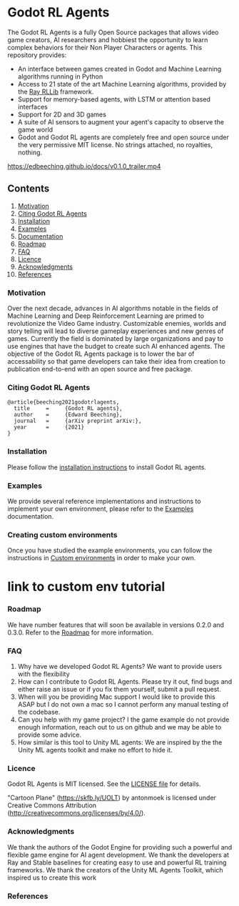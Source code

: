 
# Godot RL Agents
The Godot RL Agents is a fully Open Source packages that allows video game creators, AI researchers and hobbiest the opportunity to learn complex behaviors for their Non Player Characters or agents. 
This repository provides:
* An interface between games created in Godot and Machine Learning algorithms running in Python
* Access to 21 state of the art Machine Learning algorithms, provided by the [Ray RLLib](https://docs.ray.io/en/latest/rllib-algorithms.html) framework.
* Support for memory-based agents, with LSTM or attention based interfaces
* Support for 2D and 3D games
* A suite of AI sensors to augment your agent's capacity to observe the game world
* Godot and Godot RL agents are completely free and open source under the very permissive MIT license. No strings attached, no royalties, nothing. 

https://edbeeching.github.io/docs/v0.1.0_trailer.mp4

## Contents
<!-- no toc -->
1. [Motivation](#motivation)
2. [Citing Godot RL Agents](#citing-godot-rl-agents)
3. [Installation](#installation)
4. [Examples](#examples)
5. [Documentation](#documentation)
6. [Roadmap](#roadmap)
7. [FAQ](#faq)
8. [Licence](#licence)
9. [Acknowledgments](#acknowledgments)
10. [References](#references)
  

### Motivation
Over the next decade, advances in AI algorithms notable in the fields of Machine Learning and Deep Reinforcement Learning are primed to revolutionize the Video Game industry. Customizable enemies, worlds and story telling will lead to diverse gameplay experiences and new genres of games. Currently the field is dominated by large organizations and pay to use engines that have the budget to create such AI enhanced agents. The objective of the Godot RL Agents package is to lower the bar of accessability so that game developers can take their idea from creation to publication end-to-end with an open source and free package.
### Citing Godot RL Agents
```
@article{beeching2021godotrlagents,
  title     =     {Godot RL agents},
  author    =     {Edward Beeching},
  journal   =     {arXiv preprint arXiv:},
  year      =     {2021}
}
```
### Installation
Please follow the [installation instructions](docs/INSTALLATION.md) to install Godot RL agents.
### Examples
We provide several reference implementations and instructions to implement your own environment, please refer to the [Examples](docs/EXAMPLE_ENVIRONMENTS.md) documentation.
### Creating custom environments
Once you have studied the example environments, you can follow the instructions in [Custom environments](docs/CUSTOM_ENV.md) in order to make your own. 
# link to custom env tutorial
### Roadmap
We have number features that will soon be available in versions 0.2.0 and 0.3.0. 
Refer to the [Roadmap](docs/ROADMAP.md) for more information.


### FAQ
1. Why have we developed Godot RL Agents?
   We want to provide users with the flexibility
2. How can I contribute to Godot RL Agents.
   Please try it out, find bugs and either raise an issue or if you fix them yourself, submit a pull request.
3. When will you be providing Mac support
   I would like to provide this ASAP but I do not own a mac so I cannot perform any manual testing of the codebase.
4. Can you help with my game project? 
   I the game example do not provide enough information, reach out to us on github and we may be able to provide some advice.
5. How similar is this tool to Unity ML agents:
   We are inspired by the the Unity ML agents toolkit and make no effort to hide it.

### Licence
Godot RL Agents is MIT licensed. See the [LICENSE file](LICENSE) for details.

"Cartoon Plane" (https://skfb.ly/UOLT) by antonmoek is licensed under Creative Commons Attribution (http://creativecommons.org/licenses/by/4.0/).
### Acknowledgments
We thank the authors of the Godot Engine for providing such a powerful and flexible game engine for AI agent development.
We thank the developers at Ray and Stable baselines for creating easy to use and powerful RL training frameworks.
We thank the creators of the Unity ML Agents Toolkit, which inspired us to create this work
### References